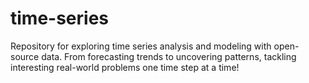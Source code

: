 # time-series
Repository for exploring time series analysis and modeling with open-source data. From forecasting trends to uncovering patterns, tackling interesting real-world problems one time step at a time!
